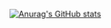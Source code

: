 [![Anurag's GitHub stats](https://github-readme-stats.vercel.app/api?username=darman1725&show_icons=true&theme=tokyonight)](https://github.com/anuraghazra/github-readme-stats)
